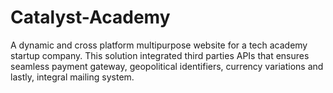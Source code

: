# Catalyst-Academy
A dynamic and cross platform multipurpose website for a tech academy startup company. This solution integrated third parties APIs that ensures seamless payment gateway, geopolitical identifiers, currency variations and lastly, integral mailing system.
